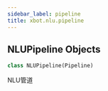 ```yaml
---
sidebar_label: pipeline
title: xbot.nlu.pipeline
---
```


## NLUPipeline Objects

```python
class NLUPipeline(Pipeline)
```

NLU管道

